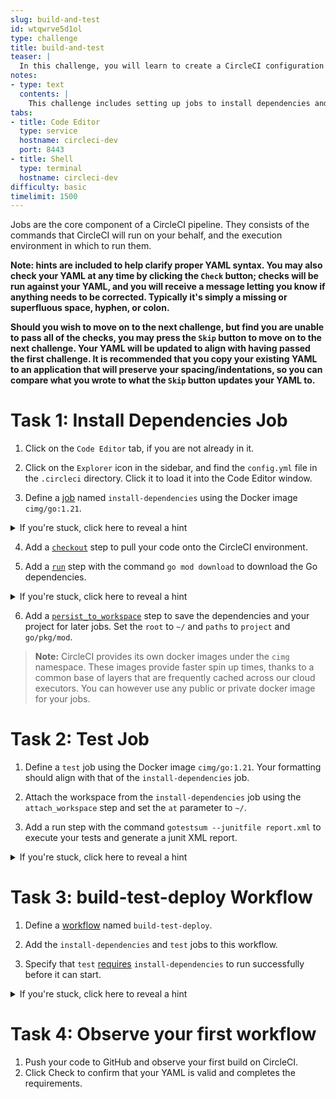 ```yaml
---
slug: build-and-test
id: wtqwrve5d1ol
type: challenge
title: build-and-test
teaser: |
  In this challenge, you will learn to create a CircleCI configuration for a Go project from scratch.
notes:
- type: text
  contents: |
    This challenge includes setting up jobs to install dependencies and run tests, and creating a workflow that defines the order of these jobs. You will use a CircleCI's pre-built Go Docker image and learn to use the checkout and run steps. By the end of this challenge, you will have a working CircleCI configuration that can build, test, and deploy a Go project.
tabs:
- title: Code Editor
  type: service
  hostname: circleci-dev
  port: 8443
- title: Shell
  type: terminal
  hostname: circleci-dev
difficulty: basic
timelimit: 1500
---
```


Jobs are the core component of a CircleCI pipeline. They consists of the commands that CircleCI will run on your behalf, and the execution environment in which to run them.<p>
**Note: hints are included to help clarify proper YAML syntax. You may also check your YAML at any time by clicking the `Check` button; checks will be run against your YAML, and you will receive a message letting you know if anything needs to be corrected. Typically it's simply a missing or superfluous space, hyphen, or colon.** <p>
**Should you wish to move on to the next challenge, but find you are unable to pass all of the checks, you may press the `Skip` button to move on to the next challenge. Your YAML will be updated to align with having passed the first challenge. It is recommended that you copy your existing YAML to an application that will preserve your spacing/indentations, so you can compare what you wrote to what the `Skip` button updates your YAML to.**

Task 1: Install Dependencies Job
==============


1. Click on the `Code Editor` tab, if you are not already in it.

2. Click on the `Explorer` icon in the sidebar, and find the `config.yml` file in the `.circleci` directory. Click it to load it into the Code Editor window.

3. Define a [job](https://circleci.com/docs/configuration-reference/#jobs) named `install-dependencies` using the Docker image `cimg/go:1.21`.
<details>
  <summary>If you're stuck, click here to reveal a hint</summary>
   Hint: <b>install-dependencies:</b> will be subordinate to <b>jobs:</b> and <b>docker:</b> will be subordinate to <b>install-dependencies</b>. <b>- image: cimg/go:1.21:</b> will be subordinate to <b>docker:></b>
</details>

4. Add a [`checkout`](https://circleci.com/docs/configuration-reference/#checkout) step to pull your code onto the CircleCI environment.

5. Add a [`run`](https://circleci.com/docs/configuration-reference/#run) step with the command `go mod download` to download the Go dependencies.
<details>
  <summary>If you're stuck, click here to reveal a hint</summary>
   Hint: <b>step:</b> will be subordinate to <b>jobs:</b> - in the same column as/aligned with <b>docker:</b>, <b>- checkout</b> and <b>- run: go mod download</b> will be subordinate to <b>steps:</b> - in the same column as/aligned with <b>- image: cimg/go:1.21</b>. Remember that lines beginning with a hyphen need the hyphen to be subordinate to the line it's defining above.
</details>

6. Add a [`persist_to_workspace`](https://circleci.com/docs/workspaces/) step to save the dependencies and your project for later jobs. Set the `root` to `~/` and `paths` to `project` and `go/pkg/mod`.

> **Note:** CircleCI provides its own docker images under the `cimg` namespace. These images provide faster spin up times, thanks to a common base of layers that are frequently cached across our cloud executors. You can however use any public or private docker image for your jobs.

Task 2: Test Job
==============

1. Define a `test` job using the Docker image `cimg/go:1.21`. Your formatting should align with that of the `install-dependencies` job.

1. Attach the workspace from the `install-dependencies` job using the `attach_workspace` step and set the `at` parameter to `~/`.

1. Add a run step with the command `gotestsum --junitfile report.xml` to execute your tests and generate a junit XML report.
<details>
  <summary>If you're stuck, click here to reveal a hint</summary>
   Hint: The line containing the run step should look like this: - run: gotestsum --junitfile report.xml
</details>

Task 3: build-test-deploy Workflow
==============

1. Define a [workflow](https://circleci.com/docs/workflows/) named `build-test-deploy`.

1. Add the `install-dependencies` and `test` jobs to this workflow.

1. Specify that `test` [requires](https://circleci.com/docs/workflows/#sequential-job-execution) `install-dependencies` to run successfully before it can start.
<details>
  <summary>If you're stuck, click here to reveal a hint</summary>
   Hint: <b>requires:</b> should be subordinate to <b>- test:</b> and <b>- install dependencies</b> should be subordinate to <b>requires:</b>.
</details>

Task 4: Observe your first workflow
==============

1. Push your code to GitHub and observe your first build on CircleCI.
1. Click Check to confirm that your YAML is valid and completes the requirements.
